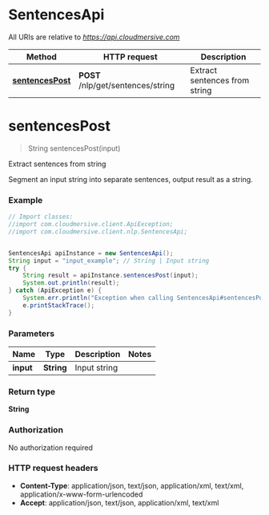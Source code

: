 # SentencesApi

All URIs are relative to *https://api.cloudmersive.com*

Method | HTTP request | Description
------------- | ------------- | -------------
[**sentencesPost**](SentencesApi.md#sentencesPost) | **POST** /nlp/get/sentences/string | Extract sentences from string


<a name="sentencesPost"></a>
# **sentencesPost**
> String sentencesPost(input)

Extract sentences from string

Segment an input string into separate sentences, output result as a string.

### Example
```java
// Import classes:
//import com.cloudmersive.client.ApiException;
//import com.cloudmersive.client.nlp.SentencesApi;


SentencesApi apiInstance = new SentencesApi();
String input = "input_example"; // String | Input string
try {
    String result = apiInstance.sentencesPost(input);
    System.out.println(result);
} catch (ApiException e) {
    System.err.println("Exception when calling SentencesApi#sentencesPost");
    e.printStackTrace();
}
```

### Parameters

Name | Type | Description  | Notes
------------- | ------------- | ------------- | -------------
 **input** | **String**| Input string |

### Return type

**String**

### Authorization

No authorization required

### HTTP request headers

 - **Content-Type**: application/json, text/json, application/xml, text/xml, application/x-www-form-urlencoded
 - **Accept**: application/json, text/json, application/xml, text/xml

